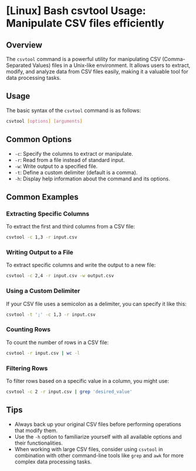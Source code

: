 # [Linux] Bash csvtool Usage: Manipulate CSV files efficiently

## Overview
The `csvtool` command is a powerful utility for manipulating CSV (Comma-Separated Values) files in a Unix-like environment. It allows users to extract, modify, and analyze data from CSV files easily, making it a valuable tool for data processing tasks.

## Usage
The basic syntax of the `csvtool` command is as follows:

```bash
csvtool [options] [arguments]
```

## Common Options
- `-c`: Specify the columns to extract or manipulate.
- `-r`: Read from a file instead of standard input.
- `-w`: Write output to a specified file.
- `-t`: Define a custom delimiter (default is a comma).
- `-h`: Display help information about the command and its options.

## Common Examples

### Extracting Specific Columns
To extract the first and third columns from a CSV file:

```bash
csvtool -c 1,3 -r input.csv
```

### Writing Output to a File
To extract specific columns and write the output to a new file:

```bash
csvtool -c 2,4 -r input.csv -w output.csv
```

### Using a Custom Delimiter
If your CSV file uses a semicolon as a delimiter, you can specify it like this:

```bash
csvtool -t ';' -c 1,3 -r input.csv
```

### Counting Rows
To count the number of rows in a CSV file:

```bash
csvtool -r input.csv | wc -l
```

### Filtering Rows
To filter rows based on a specific value in a column, you might use:

```bash
csvtool -c 2 -r input.csv | grep 'desired_value'
```

## Tips
- Always back up your original CSV files before performing operations that modify them.
- Use the `-h` option to familiarize yourself with all available options and their functionalities.
- When working with large CSV files, consider using `csvtool` in combination with other command-line tools like `grep` and `awk` for more complex data processing tasks.